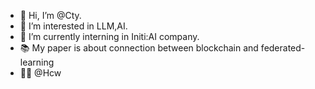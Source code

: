 - 👋 Hi, I’m @Cty.
- 👀 I’m interested in LLM,AI.
- 🏬 I’m currently interning in Initi:AI company.
- 📚 My paper is about connection between blockchain and federated-learning
- 👫🏻 @Hcw
